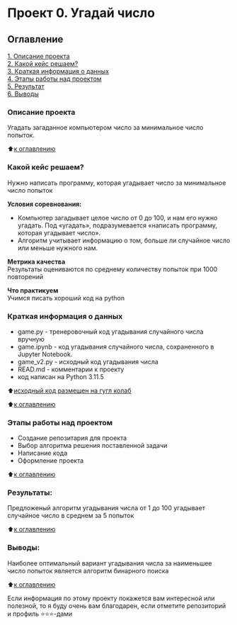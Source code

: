# Проект 0. Угадай число

## Оглавление  
[1. Описание проекта](https://github.com/SergeySarapulov/SF_DS/blob/main/project_0/README.md#Описание-проекта)  
[2. Какой кейс решаем?](https://github.com/SergeySarapulov/SF_DS/blob/main/project_0/README.md#Какой-кейс-решаем)  
[3. Краткая информация о данных](https://github.com/SergeySarapulov/SF_DS/blob/main/project_0/README.md#Краткая-информация-о-данных)  
[4. Этапы работы над проектом](https://github.com/SergeySarapulov/SF_DS/blob/main/project_0/README.md#Этапы-работы-над-проектом)  
[5. Результат](https://github.com/SergeySarapulov/SF_DS/blob/main/project_0/README.md#Результат)    
[6. Выводы](https://github.com/SergeySarapulov/SF_DS/blob/main/project_0/README.md#Выводы) 

### Описание проекта    
Угадать загаданное компьютером число за минимальное число попыток.

:arrow_up:[к оглавлению](https://github.com/SergeySarapulov/SF_DS/blob/main/project_0/README.md#Оглавление)


### Какой кейс решаем?    
Нужно написать программу, которая угадывает число за минимальное число попыток

**Условия соревнования:**  
- Компьютер загадывает целое число от 0 до 100, и нам его нужно угадать. Под «угадать», подразумевается «написать программу, которая угадывает число».
- Алгоритм учитывает информацию о том, больше ли случайное число или меньше нужного нам.

**Метрика качества**     
Результаты оцениваются по среднему количеству попыток при 1000 повторений

**Что практикуем**     
Учимся писать хороший код на python


### Краткая информация о данных
- game.py - тренеровочный код угадывания случайного числа вручную
- game.ipynb - код угадывания случайного числа, сохраненного в Jupyter Notebook.
- game_v2.py - исходный код угадывания числа
- READ.md - комментарии к проекту
- код написан на Python 3.11.5

:arrow_up:[исходный код размещен на гугл колаб](https://drive.google.com/file/d/1k2WZD8PWWOYFHrpAJoB2eZw06ID7KnFA/view?usp=sharing)
  
:arrow_up:[к оглавлению](https://github.com/SergeySarapulov/SF_DS/blob/main/project_0/README.md#Оглавление)


### Этапы работы над проектом  
- Создание репозитария для проекта
- Выбор алгоритма решения поставленной задачи
- Написание кода
- Оформление проекта 

:arrow_up:[к оглавлению](https://github.com/SergeySarapulov/SF_DS/blob/main/project_0/README.md#Оглавление)


### Результаты:  
Предложеный алгоритм угадывания числа от 1 до 100 угадывает случайное число в среднем за 5 попыток 

:arrow_up:[к оглавлению](https://github.com/SergeySarapulov/SF_DS/blob/main/project_0/README.md#Оглавление)


### Выводы:  
Наиболее оптимальный вариант угадывания числа за наименьшее число попыток является алгоритм бинарного поиска

:arrow_up:[к оглавлению](https://github.com/SergeySarapulov/SF_DS/blob/main/project_0/README.md#Оглавление)


Если информация по этому проекту покажется вам интересной или полезной, то я буду очень вам благодарен, если отметите репозиторий и профиль ⭐️⭐️⭐️-дами